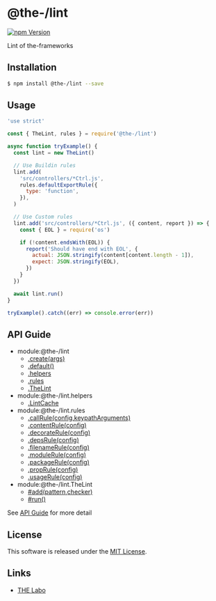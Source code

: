 @the-/lint
==========

<!---
This file is generated by @the-/templates. Do not update manually.
--->

<!-- Badge Start -->
<a name="badges"></a>

[![npm Version][bd_npm_shield_url]][bd_npm_url]

[bd_repo_url]: https://github.com/the-labo/the
[bd_npm_url]: http://www.npmjs.org/package/@the-/lint
[bd_npm_shield_url]: http://img.shields.io/npm/v/@the-/lint.svg?style=flat

<!-- Badge End -->


<!-- Description Start -->
<a name="description"></a>

Lint of the-frameworks

<!-- Description End -->


<!-- Overview Start -->
<a name="overview"></a>




<!-- Overview End -->


<!-- Sections Start -->
<a name="sections"></a>

<!-- Section from "doc/readme/01.Installation.md.hbs" Start -->

<a name="section-doc-readme-01-installation-md"></a>

Installation
-----

```bash
$ npm install @the-/lint --save
```


<!-- Section from "doc/readme/01.Installation.md.hbs" End -->

<!-- Section from "doc/readme/02.Usage.md.hbs" Start -->

<a name="section-doc-readme-02-usage-md"></a>

Usage
---------

```javascript
'use strict'

const { TheLint, rules } = require('@the-/lint')

async function tryExample() {
  const lint = new TheLint()

  // Use Buildin rules
  lint.add(
    'src/controllers/*Ctrl.js',
    rules.defaultExportRule({
      type: 'function',
    }),
  )

  // Use Custom rules
  lint.add('src/controllers/*Ctrl.js', ({ content, report }) => {
    const { EOL } = require('os')

    if (!content.endsWith(EOL)) {
      report('Should have end with EOL', {
        actual: JSON.stringify(content[content.length - 1]),
        expect: JSON.stringify(EOL),
      })
    }
  })

  await lint.run()
}

tryExample().catch((err) => console.error(err))

```


<!-- Section from "doc/readme/02.Usage.md.hbs" End -->


<!-- Sections Start -->

<a name="api"></a>

## API Guide


- module:@the-/lint
  - [.create(args)](./doc/api/api.md#module_@the-/lint.create)
  - [.default()](./doc/api/api.md#module_@the-/lint.default)
  - [.helpers](./doc/api/api.md#module_@the-/lint.helpers)
  - [.rules](./doc/api/api.md#module_@the-/lint.rules)
  - [.TheLint](./doc/api/api.md#module_@the-/lint.TheLint)
- module:@the-/lint.helpers
  - [.LintCache](./doc/api/api.md#module_@the-/lint.helpers.LintCache)
- module:@the-/lint.rules
  - [.callRule(config,keypathArguments)](./doc/api/api.md#module_@the-/lint.rules.callRule)
  - [.contentRule(config)](./doc/api/api.md#module_@the-/lint.rules.contentRule)
  - [.decorateRule(config)](./doc/api/api.md#module_@the-/lint.rules.decorateRule)
  - [.depsRule(config)](./doc/api/api.md#module_@the-/lint.rules.depsRule)
  - [.filenameRule(config)](./doc/api/api.md#module_@the-/lint.rules.filenameRule)
  - [.moduleRule(config)](./doc/api/api.md#module_@the-/lint.rules.moduleRule)
  - [.packageRule(config)](./doc/api/api.md#module_@the-/lint.rules.packageRule)
  - [.propRule(config)](./doc/api/api.md#module_@the-/lint.rules.propRule)
  - [.usageRule(config)](./doc/api/api.md#module_@the-/lint.rules.usageRule)
- module:@the-/lint.TheLint
  - [#add(pattern,checker)](./doc/api/api.md#module_@the-/lint.TheLint#add)
  - [#run()](./doc/api/api.md#module_@the-/lint.TheLint#run)

See [API Guide](./doc/api/api.md) for more detail


<!-- LICENSE Start -->
<a name="license"></a>

License
-------
This software is released under the [MIT License](https://github.com/the-labo/the/blob/master/LICENSE).

<!-- LICENSE End -->


<!-- Links Start -->
<a name="links"></a>

Links
------

+ [THE Labo][the_labo_url]

[the_labo_url]: https://github.com/the-labo

<!-- Links End -->
